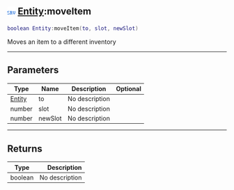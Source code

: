 ## ![server](.gitbook/assets/server.png) [Entity](./readme/Entity/README.md):moveItem

```lua
boolean Entity:moveItem(to, slot, newSlot)
```

Moves an item to a different inventory

------
## Parameters

| Type   | Name | Description | Optional |
| ------ | ---- | ----------- | -------: |
| [Entity](./readme/Entity/README.md) | to | No description |  |
| number | slot | No description |  |
| number | newSlot | No description |  |


------
## Returns

| Type   | Description |
| ------ | ----------: |
| boolean | No description |

